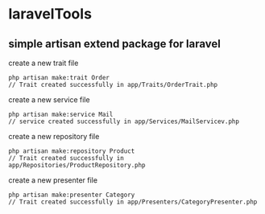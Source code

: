 # laravelTools

## simple artisan extend package for laravel


create a new trait file  
```$xslt
php artisan make:trait Order
// Trait created successfully in app/Traits/OrderTrait.php
```

create a new service file  
```$xslt
php artisan make:service Mail
// service created successfully in app/Services/MailServicev.php
```

create a new repository file  
```$xslt
php artisan make:repository Product
// Trait created successfully in app/Repositories/ProductRepository.php
```

create a new presenter file  
```$xslt
php artisan make:presenter Category
// Trait created successfully in app/Presenters/CategoryPresenter.php
```
